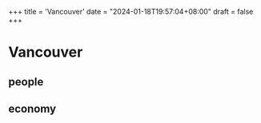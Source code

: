 +++
title = 'Vancouver'
date = "2024-01-18T19:57:04+08:00"
draft = false
+++

# Vancouver
## people
## economy